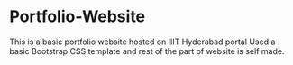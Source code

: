 # Portfolio-Website
This is a basic portfolio website hosted on IIIT Hyderabad portal
Used a basic Bootstrap CSS template and rest of the part of website is self made. 

